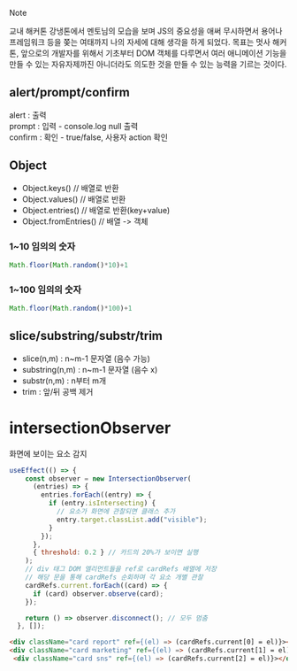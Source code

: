 > [!NOTE]
> 교내 해커톤 강냉톤에서 멘토님의 모습을 보며 JS의 중요성을 애써 무시하면서 용어나 프레임워크 등을 쫒는 여태까지 나의 자세에 대해 생각을 하게 되었다.
> 목표는 멋사 해커톤, 앞으로의 개발자를 위해서 기초부터 DOM 객체를 다루면서 여러 애니메이션 기능을 만들 수 있는 자유자제까진 아니더라도 의도한 것을 만들 수 있는
> 능력을 기르는 것이다.


## alert/prompt/confirm
alert : 출력<br>
prompt : 입력 - console.log null 출력<br>
confirm : 확인 - true/false, 사용자 action 확인


## Object
- Object.keys() // 배열로 반환
- Object.values() // 배열로 반환
- Object.entries() // 배열로 반환(key+value)
- Object.fromEntries() // 배열 -> 객체

### 1~10 임의의 숫자
```js
Math.floor(Math.random()*10)+1
```
### 1~100 임의의 숫자
```js
Math.floor(Math.random()*100)+1
```

## slice/substring/substr/trim
- slice(n,m) : n~m-1 문자열 (음수 가능)
- substring(n,m) :  n~m-1 문자열 (음수 x)
- substr(n,m) : n부터 m개
- trim : 앞/뒤 공백 제거

# intersectionObserver
화면에 보이는 요소 감지
```js
useEffect(() => {
    const observer = new IntersectionObserver(
      (entries) => {
        entries.forEach((entry) => {
          if (entry.isIntersecting) {
            // 요소가 화면에 관찰되면 클래스 추가
            entry.target.classList.add("visible");
          }
        });
      },
      { threshold: 0.2 } // 카드의 20%가 보이면 실행
    );
    // div 태그 DOM 엘리먼트들을 ref로 cardRefs 배열에 저장
    // 해당 문을 통해 cardRefs 순회하며 각 요소 개별 관찰
    cardRefs.current.forEach((card) => {
      if (card) observer.observe(card);
    });

    return () => observer.disconnect(); // 모두 멈춤
  }, []);
```
```html
<div className="card report" ref={(el) => (cardRefs.current[0] = el)}></div>
<div className="card marketing" ref={(el) => (cardRefs.current[1] = el)}></div>
 <div className="card sns" ref={(el) => (cardRefs.current[2] = el)}></div>
```






